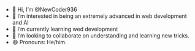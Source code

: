- 👋 Hi, I’m @NewCoder936
- 👀 I’m interested in being an extremely advanced in web development and AI
- 🌱 I’m currently learning wed development
- 💞️ I’m looking to collaborate on understanding and learning new tricks.
- 😄 Pronouns: He/him.

<!---
NewCoder936/NewCoder936 is a ✨ special ✨ repository because its `README.md` (this file) appears on your GitHub profile.
You can click the Preview link to take a look at your changes.
--->
